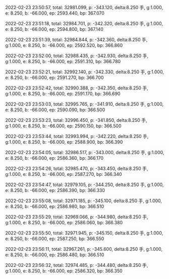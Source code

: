 2022-02-23 23:50:57, total: 32981.099, p: -343.120, delta:8.250 手, g:1.000, e: 8.250, b: -66.000, ep: 2593.440, bp: 367.070

2022-02-23 23:51:18, total: 32984.701, p: -342.320, delta:8.250 手, g:1.000, e: 8.250, b: -66.000, ep: 2594.800, bp: 367.140

2022-02-23 23:51:39, total: 32984.844, p: -342.360, delta:8.250 手, g:1.000, e: 8.250, b: -66.000, ep: 2592.520, bp: 366.860

2022-02-23 23:52:00, total: 32988.435, p: -342.930, delta:8.250 手, g:1.000, e: 8.250, b: -66.000, ep: 2591.310, bp: 366.780

2022-02-23 23:52:21, total: 32992.140, p: -342.330, delta:8.250 手, g:1.000, e: 8.250, b: -66.000, ep: 2591.270, bp: 366.700

2022-02-23 23:52:42, total: 32990.388, p: -342.350, delta:8.250 手, g:1.000, e: 8.250, b: -66.000, ep: 2591.170, bp: 366.690

2022-02-23 23:53:03, total: 32995.765, p: -341.910, delta:8.250 手, g:1.000, e: 8.250, b: -66.000, ep: 2590.090, bp: 366.500

2022-02-23 23:53:23, total: 32996.450, p: -341.850, delta:8.250 手, g:1.000, e: 8.250, b: -66.000, ep: 2590.150, bp: 366.500

2022-02-23 23:53:44, total: 32993.994, p: -342.220, delta:8.250 手, g:1.000, e: 8.250, b: -66.000, ep: 2588.900, bp: 366.390

2022-02-23 23:54:05, total: 32986.517, p: -343.000, delta:8.250 手, g:1.000, e: 8.250, b: -66.000, ep: 2586.360, bp: 366.170

2022-02-23 23:54:26, total: 32985.470, p: -343.450, delta:8.250 手, g:1.000, e: 8.250, b: -66.000, ep: 2587.270, bp: 366.340

2022-02-23 23:54:47, total: 32979.105, p: -344.250, delta:8.250 手, g:1.000, e: 8.250, b: -66.000, ep: 2586.390, bp: 366.330

2022-02-23 23:55:08, total: 32971.185, p: -345.100, delta:8.250 手, g:1.000, e: 8.250, b: -66.000, ep: 2586.980, bp: 366.510

2022-02-23 23:55:29, total: 32969.066, p: -344.980, delta:8.250 手, g:1.000, e: 8.250, b: -66.000, ep: 2586.060, bp: 366.380

2022-02-23 23:55:50, total: 32971.945, p: -345.150, delta:8.250 手, g:1.000, e: 8.250, b: -66.000, ep: 2587.250, bp: 366.550

2022-02-23 23:56:11, total: 32967.261, p: -345.600, delta:8.250 手, g:1.000, e: 8.250, b: -66.000, ep: 2586.480, bp: 366.510

2022-02-23 23:56:32, total: 32974.485, p: -344.480, delta:8.250 手, g:1.000, e: 8.250, b: -66.000, ep: 2586.320, bp: 366.350